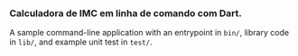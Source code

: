 ### Calculadora de IMC em linha de comando com Dart.

A sample command-line application with an entrypoint in `bin/`, library code
in `lib/`, and example unit test in `test/`.
